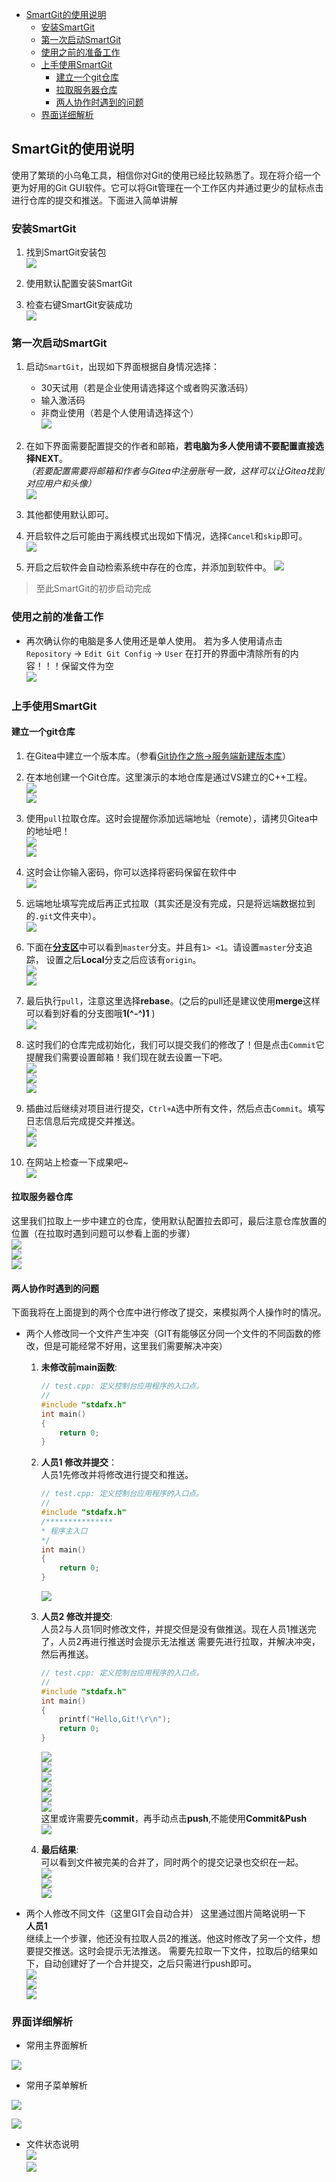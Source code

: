<!-- TOC -->

- [SmartGit的使用说明](#smartgit的使用说明)
    - [安装SmartGit](#安装smartgit)
    - [第一次启动SmartGit](#第一次启动smartgit)
    - [使用之前的准备工作](#使用之前的准备工作)
    - [上手使用SmartGit](#上手使用smartgit)
        - [建立一个git仓库](#建立一个git仓库)
        - [拉取服务器仓库](#拉取服务器仓库)
        - [两人协作时遇到的问题](#两人协作时遇到的问题)
    - [界面详细解析](#界面详细解析)

<!-- /TOC -->

## SmartGit的使用说明

使用了繁琐的小乌龟工具，相信你对Git的使用已经比较熟悉了。现在将介绍一个更为好用的Git GUI软件。它可以将Git管理在一个工作区内并通过更少的鼠标点击进行仓库的提交和推送。下面进入简单讲解

### 安装SmartGit

1. 找到SmartGit安装包  
![](./img/001.png)

1. 使用默认配置安装SmartGit

1. 检查右键SmartGit安装成功  
![](./img/002.png)

### 第一次启动SmartGit

1. 启动`SmartGit`，出现如下界面根据自身情况选择：
    - 30天试用（若是企业使用请选择这个或者购买激活码）
    - 输入激活码
    - 非商业使用（若是个人使用请选择这个）  
![](./img/003.png)

1. 在如下界面需要配置提交的作者和邮箱，**若电脑为多人使用请不要配置直接选择NEXT**。  
*（若要配置需要将邮箱和作者与Gitea中注册账号一致，这样可以让Gitea找到对应用户和头像）*  
![](./img/004.png)

1. 其他都使用默认即可。

1. 开启软件之后可能由于离线模式出现如下情况，选择`Cancel`和`skip`即可。  
![](./img/005.png)  

1. 开启之后软件会自动检索系统中存在的仓库，并添加到软件中。
![](./img/006.png)  

> 至此SmartGit的初步启动完成  

### 使用之前的准备工作

- 再次确认你的电脑是多人使用还是单人使用。
若为多人使用请点击`Repository` → `Edit Git Config` → `User`
在打开的界面中清除所有的内容！！！保留文件为空  
![](./img/007.png)  

### 上手使用SmartGit

#### 建立一个git仓库
1. 在Gitea中建立一个版本库。（参看[Git协作之旅->服务端新建版本库](../../快速上手/Git协作之旅/readme.md)）

1. 在本地创建一个Git仓库。这里演示的本地仓库是通过VS建立的C++工程。  
![](./img/008.png)    
![](./img/009.png)    

1. 使用`pull`拉取仓库。这时会提醒你添加远端地址（remote），请拷贝Gitea中的地址吧！   
![](./img/010.png)    
![](./img/011.png)    

1. 这时会让你输入密码，你可以选择将密码保留在软件中  
![](./img/012.png)    

1. 远端地址填写完成后再正式拉取（其实还是没有完成，只是将远端数据拉到的`.git`文件夹中）。   
![](./img/013.png)    

1. 下面在[**分支区**](#界面详细解析)中可以看到`master`分支。并且有`1> <1`。请设置`master`分支追踪，
设置之后**Local**分支之后应该有`origin`。  
![](./img/014.png)    
![](./img/015.png)    

1. 最后执行`pull`，注意这里选择**rebase**。(之后的pull还是建议使用**merge**这样可以看到好看的分支图哦**1(\^-\^)1** )  
![](./img/016.png)   

1. 这时我们的仓库完成初始化，我们可以提交我们的修改了！但是点击`Commit`它提醒我们需要设置邮箱！我们现在就去设置一下吧。  
![](./img/017.png)   
![](./img/018.png)   
![](./img/019.png)   

1. 插曲过后继续对项目进行提交，`Ctrl+A`选中所有文件，然后点击`Commit`。填写日志信息后完成提交并推送。  
![](./img/020.png)    
![](./img/021.png)   

1. 在网站上检查一下成果吧~  
![](./img/022.png)   

#### 拉取服务器仓库
这里我们拉取上一步中建立的仓库，使用默认配置拉去即可，最后注意仓库放置的位置（在拉取时遇到问题可以参看上面的步骤）  
![](./img/023.png)   
![](./img/024.png)   
![](./img/025.png)   
         

#### 两人协作时遇到的问题
下面我将在上面提到的两个仓库中进行修改了提交，来模拟两个人操作时的情况。  
- 两个人修改同一个文件产生冲突（GIT有能够区分同一个文件的不同函数的修改，但是可能经常不好用，这里我们需要解决冲突）  
    1. **未修改前main函数**:  
        ``` cpp
        // test.cpp: 定义控制台应用程序的入口点。
        //
        #include "stdafx.h"
        int main()
        {
            return 0;
        }
        ```
    1. **人员1 修改并提交**：  
        人员1先修改并将修改进行提交和推送。    
        
        ``` c++
        // test.cpp: 定义控制台应用程序的入口点。
        //
        #include "stdafx.h"
        /***************
        * 程序主入口 
        */ 
        int main()
        {
            return 0;
        }
        ```
        ![](./img/026.png)            

    1. **人员2 修改并提交**:  
        人员2与人员1同时修改文件，并提交但是没有做推送。现在人员1推送完了，人员2再进行推送时会提示无法推送
        需要先进行拉取，并解决冲突，然后再推送。  
        ``` cpp
        // test.cpp: 定义控制台应用程序的入口点。
        //
        #include "stdafx.h"
        int main()
        {
            printf("Hello,Git!\r\n");
            return 0;
        }
        ```
        ![](./img/027.png)  
        ![](./img/028.png)  
        ![](./img/029.png)  
        ![](./img/030.png)  
        ![](./img/031.png)  
        ![](./img/032.png)  
        这里或许需要先**commit**，再手动点击**push**,不能使用**Commit&Push**  
        ![](./img/033.png)  
    1. **最后结果**:  
        可以看到文件被完美的合并了，同时两个的提交记录也交织在一起。  
        ![](./img/034.png)   
        ![](./img/035.png)   
        ![](./img/036.png)   
  

- 两个人修改不同文件（这里GIT会自动合并）
    这里通过图片简略说明一下  
    **人员1**  
    继续上一个步骤，他还没有拉取人员2的推送。他这时修改了另一个文件，想要提交推送。这时会提示无法推送。
    需要先拉取一下文件，拉取后的结果如下，自动创建好了一个合并提交，之后只需进行push即可。  
    ![](./img/037.png)   
    ![](./img/038.png)   
    ![](./img/039.png)   


### 界面详细解析

- 常用主界面解析  

![](./img/110.png)   

- 常用子菜单解析  

![](./img/111.png)   

![](./img/112.png)   

- 文件状态说明  
![](./img/113.png)  
![](./img/114.png)  

